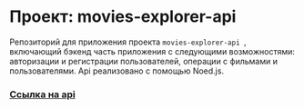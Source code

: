 # Проект: movies-explorer-api

 Репозиторий для приложения проекта `movies-explorer-api `, включающий бэкенд часть приложения с следующими возможностями: авторизации и регистрации пользователей, операции с фильмами и пользователями. Api реализовано с помощью Noed.js.


### [Ссылка на api](https://api.films.sovickiy.nomoredomains.icu/)
